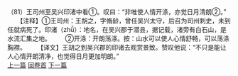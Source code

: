 （81）王司州至吴兴印渚中看①。叹曰：“非唯使人情开涤，亦觉日月清朗②。”
　　【注释】①王司州：王胡之，字脩龄，曾任吴兴太守，后召为司州刺史，未到任就病死了。印渚（zhǚ）：地名，在吴兴郡于潜县，据记载，渚旁有白石山，是水流汇集之地。
　　②开涤：开朗荡涤。按：山水可以使人心情舒畅，可以荡涤胸襟。
　　【译文】王胡之到吴兴郡的印诸去观赏景致。赞叹他说：“不只是能让人心情开朗清净，也觉得日月更加明朗。”
<br>[上一篇](02_080) [回卷首](02_000) [下一篇](02_082)
